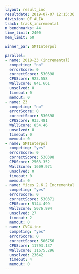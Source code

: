 ```yaml
---
layout: result_inc
resultdate: 2019-07-07 12:15:36
division: QF_ALIA
track: track_incremental
n_benchmarks: 44
time_limit: 2400
mem_limit: 60

winner_par: SMTInterpol

parallel:
- name: 2018-Z3 (incremental)
  competing: "no"
  errorScore: 0
  correctScore: 530398
  CPUScore: 923.558
  WallScore: 841.661
  unsolved: 0
  timeout: 0
  memout: 0
- name: Z3
  competing: "no"
  errorScore: 0
  correctScore: 530398
  CPUScore: 933.481
  WallScore: 854.46
  unsolved: 0
  timeout: 0
  memout: 0
- name: SMTInterpol
  competing: "yes"
  errorScore: 0
  correctScore: 530398
  CPUScore: 2563.352
  WallScore: 1609.971
  unsolved: 0
  timeout: 0
  memout: 0
- name: Yices 2.6.2 Incremental
  competing: "yes"
  errorScore: 0
  correctScore: 530371
  CPUScore: 5144.499
  WallScore: 5076.994
  unsolved: 27
  timeout: 2
  memout: 0
- name: CVC4-inc
  competing: "yes"
  errorScore: 0
  correctScore: 506756
  CPUScore: 11793.137
  WallScore: 11675.296
  unsolved: 23642
  timeout: 4
  memout: 0
---
```

